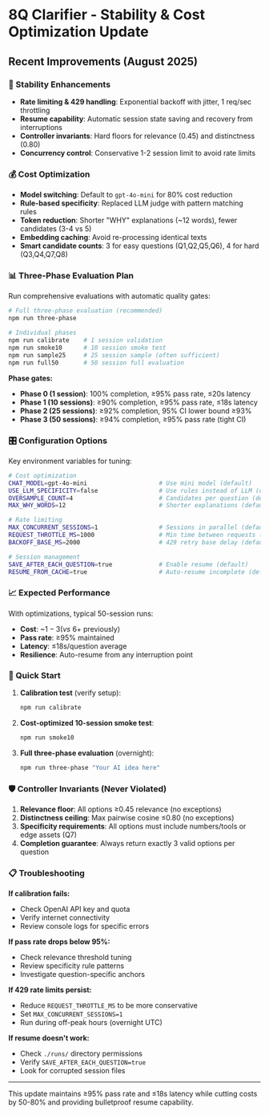 # 8Q Clarifier - Stability & Cost Optimization Update

## Recent Improvements (August 2025)

### 🚀 Stability Enhancements
- **Rate limiting & 429 handling**: Exponential backoff with jitter, 1 req/sec throttling
- **Resume capability**: Automatic session state saving and recovery from interruptions  
- **Controller invariants**: Hard floors for relevance (0.45) and distinctness (0.80)
- **Concurrency control**: Conservative 1-2 session limit to avoid rate limits

### 💰 Cost Optimization  
- **Model switching**: Default to `gpt-4o-mini` for 80% cost reduction
- **Rule-based specificity**: Replaced LLM judge with pattern matching rules
- **Token reduction**: Shorter "WHY" explanations (~12 words), fewer candidates (3-4 vs 5)
- **Embedding caching**: Avoid re-processing identical texts
- **Smart candidate counts**: 3 for easy questions (Q1,Q2,Q5,Q6), 4 for hard (Q3,Q4,Q7,Q8)

### 📊 Three-Phase Evaluation Plan

Run comprehensive evaluations with automatic quality gates:

```bash
# Full three-phase evaluation (recommended)
npm run three-phase

# Individual phases
npm run calibrate    # 1 session validation  
npm run smoke10      # 10 session smoke test
npm run sample25     # 25 session sample (often sufficient)
npm run full50       # 50 session full evaluation
```

**Phase gates:**
- **Phase 0 (1 session)**: 100% completion, ≥95% pass rate, ≤20s latency
- **Phase 1 (10 sessions)**: ≥90% completion, ≥95% pass rate, ≤18s latency  
- **Phase 2 (25 sessions)**: ≥92% completion, 95% CI lower bound ≥93%
- **Phase 3 (50 sessions)**: ≥94% completion, ≥95% pass rate (tight CI)

### 🎛️ Configuration Options

Key environment variables for tuning:

```bash
# Cost optimization
CHAT_MODEL=gpt-4o-mini                    # Use mini model (default)
USE_LLM_SPECIFICITY=false                 # Use rules instead of LLM (default)
OVERSAMPLE_COUNT=4                        # Candidates per question (default)
MAX_WHY_WORDS=12                          # Shorter explanations (default)

# Rate limiting  
MAX_CONCURRENT_SESSIONS=1                 # Sessions in parallel (default)
REQUEST_THROTTLE_MS=1000                  # Min time between requests (default)
BACKOFF_BASE_MS=2000                      # 429 retry base delay (default)

# Session management
SAVE_AFTER_EACH_QUESTION=true             # Enable resume (default)
RESUME_FROM_CACHE=true                    # Auto-resume incomplete (default)
```

### 📈 Expected Performance

With optimizations, typical 50-session runs:
- **Cost**: ~$1-3 (vs ~$6+ previously)
- **Pass rate**: ≥95% maintained
- **Latency**: ≤18s/question average
- **Resilience**: Auto-resume from any interruption point

### 🔧 Quick Start

1. **Calibration test** (verify setup):
   ```bash
   npm run calibrate
   ```

2. **Cost-optimized 10-session smoke test**:
   ```bash
   npm run smoke10
   ```

3. **Full three-phase evaluation** (overnight):
   ```bash
   npm run three-phase "Your AI idea here"
   ```

### 🛡️ Controller Invariants (Never Violated)

1. **Relevance floor**: All options ≥0.45 relevance (no exceptions)
2. **Distinctness ceiling**: Max pairwise cosine ≤0.80 (no exceptions)  
3. **Specificity requirements**: All options must include numbers/tools or edge assets (Q7)
4. **Completion guarantee**: Always return exactly 3 valid options per question

### 📋 Troubleshooting

**If calibration fails:**
- Check OpenAI API key and quota
- Verify internet connectivity  
- Review console logs for specific errors

**If pass rate drops below 95%:**
- Check relevance threshold tuning
- Review specificity rule patterns
- Investigate question-specific anchors

**If 429 rate limits persist:**
- Reduce `REQUEST_THROTTLE_MS` to be more conservative
- Set `MAX_CONCURRENT_SESSIONS=1`
- Run during off-peak hours (overnight UTC)

**If resume doesn't work:**
- Check `./runs/` directory permissions
- Verify `SAVE_AFTER_EACH_QUESTION=true`
- Look for corrupted session files

---

This update maintains ≥95% pass rate and ≤18s latency while cutting costs by 50-80% and providing bulletproof resume capability.
